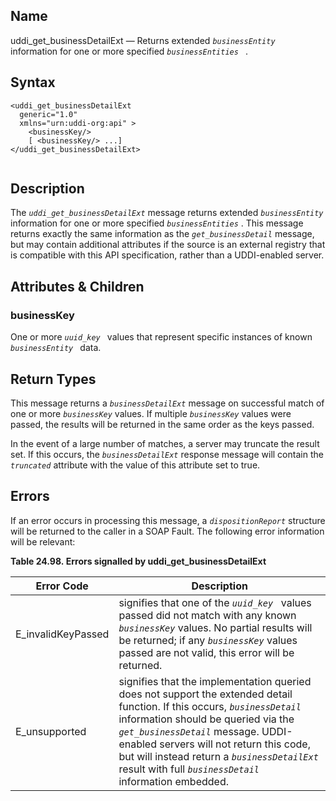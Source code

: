 <div id="me_uddi_get_businessdetailext" class="refentry">

<div class="titlepage">

</div>

<div class="refnamediv">

## Name

uddi_get_businessDetailExt — Returns extended *`businessEntity `*
information for one or more specified *`businessEntities `* .

</div>

<div id="syntax_uddi_get_businessdetailext_01" class="refsect1">

## Syntax

``` screen
<uddi_get_businessDetailExt
  generic="1.0"
  xmlns="urn:uddi-org:api" >
    <businessKey/>
    [ <businessKey/> ...]
</uddi_get_businessDetailExt>
  
```

</div>

<div id="desc_uddi_get_businessdetailext_01" class="refsect1">

## Description

The *`uddi_get_businessDetailExt`* message returns extended
*`businessEntity`* information for one or more specified
*`businessEntities`* . This message returns exactly the same information
as the *`get_businessDetail`* message, but may contain additional
attributes if the source is an external registry that is compatible with
this API specification, rather than a UDDI-enabled server.

</div>

<div id="params_uddi_get_businessdetailext_01" class="refsect1">

## Attributes & Children

<div id="id115268" class="refsect2">

### businessKey

One or more *`uuid_key `* values that represent specific instances of
known *`businessEntity `* data.

</div>

</div>

<div id="ret_uddi_get_businessdetailext_01" class="refsect1">

## Return Types

This message returns a *`businessDetailExt`* message on successful match
of one or more *`businessKey`* values. If multiple *`businessKey`*
values were passed, the results will be returned in the same order as
the keys passed.

In the event of a large number of matches, a server may truncate the
result set. If this occurs, the *`businessDetailExt`* response message
will contain the *`truncated`* attribute with the value of this
attribute set to true.

</div>

<div id="errors_uddi_get_businessdetailext_01" class="refsect1">

## Errors

If an error occurs in processing this message, a *`dispositionReport`*
structure will be returned to the caller in a SOAP Fault. The following
error information will be relevant:

<div id="id115286" class="table">

**Table 24.98. Errors signalled by uddi_get_businessDetailExt**

<div class="table-contents">

| Error Code                                         | Description                                                                                                                                                                                                                                                                                                                                                  |
|----------------------------------------------------|--------------------------------------------------------------------------------------------------------------------------------------------------------------------------------------------------------------------------------------------------------------------------------------------------------------------------------------------------------------|
| <span class="errorcode">E_invalidKeyPassed </span> | signifies that one of the *`uuid_key `* values passed did not match with any known *`businessKey`* values. No partial results will be returned; if any *`businessKey`* values passed are not valid, this error will be returned.                                                                                                                             |
| <span class="errorcode">E_unsupported </span>      | signifies that the implementation queried does not support the extended detail function. If this occurs, *`businessDetail`* information should be queried via the *`get_businessDetail`* message. UDDI-enabled servers will not return this code, but will instead return a *`businessDetailExt`* result with full *`businessDetail `* information embedded. |

</div>

</div>

  

</div>

</div>
